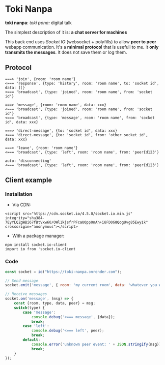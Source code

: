 Toki Nanpa
==========

__toki nanpa__: _toki pona:_ digital talk

The simplest description of it is: __a chat server for machines__

This back end uses _Socket IO_ (websocket + polyfills) to allow __peer to peer__ webapp communication.
It's a __minimal protocol__ that is usefull to me. It __only transmits the messages__. It does not save them or log them.


Protocol
--------
```
===> 'join', {room: 'room name'}
<=== 'response', {type: 'history', room: 'room name', to: 'socket id', data: []}
<=== 'broadcast', {type: 'joined', room: 'room name', from: 'socket id'}

===> 'message', {room: 'room name', data: xxx}
<=== 'broadcast', {type: 'joined', room: 'room name', from: 'socket id'}
<=== 'broadcast', {type: 'message', room: 'room name', from: 'socket id', data: xxx}

===> 'direct-message', {to: 'socket id', data: xxx}
<=== 'direct-message', {to: 'socket id', from: 'other socket id', data: xxx}

===> 'leave', {room: 'room name'}
<=== 'broadcast', {type: 'left', room: 'room name', from: 'peerId123'}

auto: 'disconnecting'
<=== 'broadcast', {type: 'left', room: 'room name', from: 'peerId123'}
```

Client example
--------------

### Installation
- Via CDN: 
```
<script src="https://cdn.socket.io/4.5.0/socket.io.min.js" integrity="sha384-7EyYLQZgWBi67fBtVxw60/OWl1kjsfrPFcaU0pp0nAh+i8FD068QogUvg85Ewy1k" crossorigin="anonymous"></script>
```
- With a package manager: 
```
npm install socket.io-client
import io from 'socket.io-client
```

### Code

```javascript
const socket = io("https://toki-nanpa.onrender.com");

// Send message
socket.emit('message', { room: 'my current room', data: 'whatever you want' })

// Receive messages
socket.on('message', (msg) => {
    const {room, type, data, peer} = msg;
    switch(type) {
        case 'message':
            console.debug('<=== message', {data});
            break;
        case 'left':
            console.debug('<=== left', peer);
            break;
        default:
            console.error('unknown peer event: ' + JSON.stringify(msg))
            break;
    }
});
```